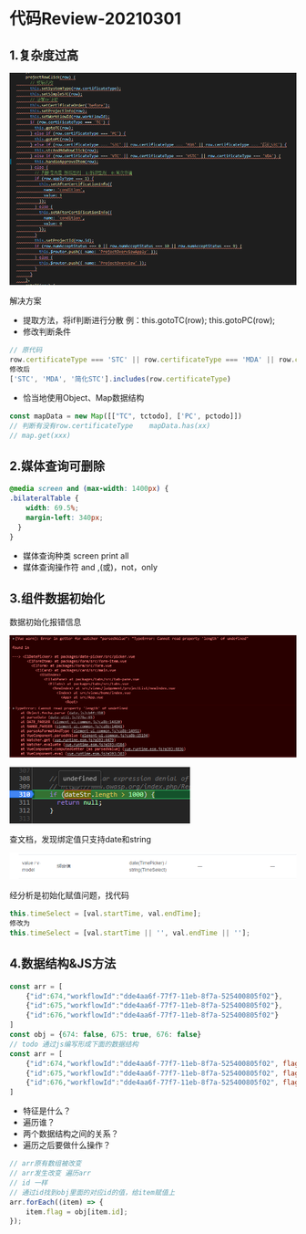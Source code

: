 # 代码Review-20210301
## 1.复杂度过高

![image-20210301094408473](../assets/image-20210301094408473.png)

解决方案

- 提取方法，将if判断进行分散  例：this.gotoTC(row); this.gotoPC(row);
- 修改判断条件

```javascript
// 原代码
row.certificateType === 'STC' || row.certificateType === 'MDA' || row.certificateType === '简化STC'
修改后
['STC', 'MDA', '简化STC'].includes(row.certificateType)
```



- 恰当地使用Object、Map数据结构

```javascript
const mapData = new Map([["TC", tctodo], ['PC', pctodo]])
// 判断有没有row.certificateType    mapData.has(xx)
// map.get(xxx)
```

## 2.媒体查询可删除

```css
@media screen and (max-width: 1400px) {
.bilateralTable {
    width: 69.5%;
    margin-left: 340px;
  }
}
```

- 媒体查询种类 screen print all
- 媒体查询操作符 and  ,(或)，not，only

## 3.组件数据初始化

数据初始化报错信息

![image-20210301104439910](../assets/image-20210301104439910.png)

![image-20210301104649185](../assets/image-20210301104649185.png)

查文档，发现绑定值只支持date和string

![image-20210301104523258](../assets/image-20210301104523258.png)

经分析是初始化赋值问题，找代码

```javascript
this.timeSelect = [val.startTime, val.endTime];
修改为
this.timeSelect = [val.startTime || '', val.endTime || ''];
```

## 4.数据结构&JS方法

```javascript
const arr = [
    {"id":674,"workflowId":"dde4aa6f-77f7-11eb-8f7a-525400805f02"},
    {"id":675,"workflowId":"dde4aa6f-77f7-11eb-8f7a-525400805f02"},
    {"id":676,"workflowId":"dde4aa6f-77f7-11eb-8f7a-525400805f02"}
]
const obj = {674: false, 675: true, 676: false}
// todo 通过js编写形成下面的数据结构
const arr = [
    {"id":674,"workflowId":"dde4aa6f-77f7-11eb-8f7a-525400805f02", flag: false},
    {"id":675,"workflowId":"dde4aa6f-77f7-11eb-8f7a-525400805f02", flag: true},
    {"id":676,"workflowId":"dde4aa6f-77f7-11eb-8f7a-525400805f02", flag: false}
]
```

- 特征是什么？
- 遍历谁？
- 两个数据结构之间的关系？
- 遍历之后要做什么操作？

```javascript
// arr原有数组被改变
// arr发生改变 遍历arr
// id 一样
// 通过id找到obj里面的对应id的值，给item赋值上
arr.forEach((item) => {
	item.flag = obj[item.id];
});
```



